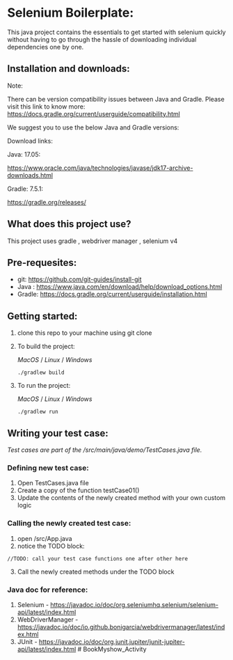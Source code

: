 # Selenium Boilerplate:

This java project contains the essentials to get started with selenium quickly without having to go through the hassle of downloading individual dependencies one by one.

## Installation and downloads:

Note:

There can be version compatibility issues between Java and Gradle.
Please visit this link to know more: https://docs.gradle.org/current/userguide/compatibility.html

We suggest you to use the below Java and Gradle versions:

Download links:

Java: 17.05:

https://www.oracle.com/java/technologies/javase/jdk17-archive-downloads.html

Gradle: 7.5.1:

https://gradle.org/releases/


## What does this project use?

This project uses gradle , webdriver manager , selenium v4

## Pre-requesites:

- git: https://github.com/git-guides/install-git
- Java : https://www.java.com/en/download/help/download_options.html
- Gradle: https://docs.gradle.org/current/userguide/installation.html

## Getting started:

1.  clone this repo to your machine using git clone
2.  To build the project:

    _MacOS_ / _Linux_ / _Windows_
    ```
    ./gradlew build
     ```

3.  To run the project:

    _MacOS_ / _Linux_ / _Windows_
    ```
    ./gradlew run
    ```

## Writing your test case:

_Test cases are part of the /src/main/java/demo/TestCases.java file._

### Defining new test case:

1.  Open TestCases.java file
2.  Create a copy of the function testCase01()
3.  Update the contents of the newly created method with your own custom logic

### Calling the newly created test case:

1.  open /src/App.java
2.  notice the TODO block:

```
//TODO: call your test case functions one after other here
```

3.  Call the newly created methods under the TODO block

### Java doc for reference:

1.  Selenium - https://javadoc.io/doc/org.seleniumhq.selenium/selenium-api/latest/index.html
2.  WebDriverManager - https://javadoc.io/doc/io.github.bonigarcia/webdrivermanager/latest/index.html
3.  JUnit - https://javadoc.io/doc/org.junit.jupiter/junit-jupiter-api/latest/index.html
#   B o o k M y s h o w _ A c t i v i t y  
 
